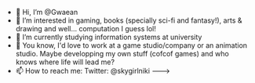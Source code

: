 - 👋 Hi, I’m @Gwaean
- 👀 I’m interested in gaming, books (specially sci-fi and fantasy!), arts & drawing and well... computation I guess lol!
- 🌱 I’m currently studying information systems at university
- 💞️ You know, I'd love to work at a game studio/company or an animation studio. Maybe developping my own stuff (cofcof games) and who knows where life will lead me?
- 📫 How to reach me:
 Twitter: @skygirlniki 
  --->
